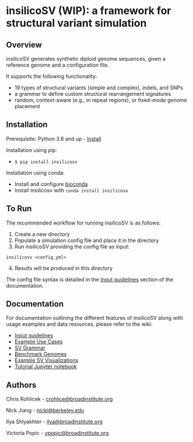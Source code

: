 # insilicoSV (WIP): a framework for structural variant simulation 

## Overview

insilicoSV generates synthetic diploid genome sequences, given a reference genome and a configuration file.

It supports the following functionality:

* 19 types of structural variants (simple and complex), indels, and SNPs
* a grammar to define custom structural rearrangement signatures
* random, context-aware (e.g., in repeat regions), or fixed-mode genome placement

## Installation

Prerequisite: Python 3.8 and up - [Install](https://www.python.org/downloads/)

Installation using pip:

* `$ pip install insilicosv`

Installation using conda:

* Install and configure [bioconda](https://bioconda.github.io/)
* Install insilicosv with `conda install insilicosv`

## To Run
The recommended workflow for running insilicoSV is as follows:
1. Create a new directory
2. Populate a simulation config file and place it in the directory
3. Run insilicoSV providing the config file as input:
```
insilicosv <config_yml>
```
4. Results will be produced in this directory

The config file syntax is detailed in the [Input guidelines](docs/input_guidelines.md) section of the
documentation.

## Documentation
For documentation outlining the different features of insilicoSV along with usage examples and data resources, please refer to the wiki:
<!-- toc -->
- [Input guidelines](docs/input_guidelines.md)
- [Example Use Cases](docs/example_use_cases.md)
- [SV Grammar](docs/sv_grammar.md)
- [Benchmark Genomes](docs/benchmark_genomes.md)
- [Example SV Visualizations](docs/example_sv_visualizations.md)
- [Tutorial Jupyter notebook](docs/demo_notebook.md)


## Authors
Chris Rohlicek - crohlice@broadinstitute.org

Nick Jiang - nickj@berkeley.edu

Ilya Shlyakhter - ilya@broadinstitute.org

Victoria Popic - vpopic@broadinstitute.org

